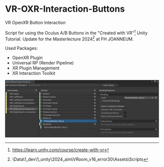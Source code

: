 # VR-OXR-Interaction-Buttons
VR OpenXR Button Interaction

Script for using the Oculus A/B Buttons in the "Created with VR"[^1] Unity Tutorial.
Update for the Masterlecture 2024[^2] at FH JOANNEUM.

Used Packages:
* OpenXR Plugin
* Universal RP (Render Pipeline)
* XR Plugin Management
* XR Interaction Toolkit

<img src="./images/InputManager.png" width="600">

[^1]: https://learn.unity.com/course/create-with-vr
[^2]: \Data\1_dev\1_unity\2024_aim\VRoom_v16_error30\Assets\Scripts
[^3]: \Users\nisch\Bilder\Screenshots

